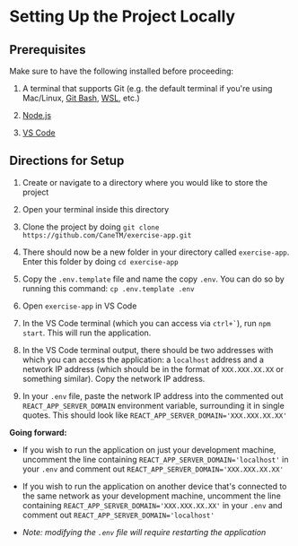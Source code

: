 # Setting Up the Project Locally

## Prerequisites

Make sure to have the following installed before proceeding:

1. A terminal that supports Git (e.g. the default terminal if you're using Mac/Linux, [Git Bash](https://git-scm.com/downloads), [WSL](https://learn.microsoft.com/en-us/windows/wsl/install), etc.)

2. [Node.js](https://nodejs.org/en/download/package-manager)

3. [VS Code](https://code.visualstudio.com/)

## Directions for Setup

1. Create or navigate to a directory where you would like to store the project

2. Open your terminal inside this directory

3. Clone the project by doing `git clone https://github.com/CaneTM/exercise-app.git`

4. There should now be a new folder in your directory called `exercise-app`. Enter this folder by doing `cd exercise-app`

5. Copy the `.env.template` file and name the copy `.env`. You can do so by running this command: `cp .env.template .env`

6. Open `exercise-app` in VS Code 

7. In the VS Code terminal (which you can access via `` ctrl+` ``), run `npm start`. This will run the application.

8. In the VS Code terminal output, there should be two addresses with which you can access the application: a `localhost` address and a network IP address (which should be in the format of `XXX.XXX.XX.XX` or something similar). Copy the network IP address.

9. In your `.env` file, paste the network IP address into the commented out `REACT_APP_SERVER_DOMAIN` environment variable, surrounding it in single quotes. This should look like `REACT_APP_SERVER_DOMAIN='XXX.XXX.XX.XX'`
    
**Going forward:** 

- If you wish to run the application on just your development machine, uncomment the line containing `REACT_APP_SERVER_DOMAIN='localhost'` in your `.env` and comment out `REACT_APP_SERVER_DOMAIN='XXX.XXX.XX.XX'`

- If you wish to run the application on another device that's connected to the same network as your development machine, uncomment the line containing `REACT_APP_SERVER_DOMAIN='XXX.XXX.XX.XX'` in your `.env` and comment out `REACT_APP_SERVER_DOMAIN='localhost'`

- *Note: modifying the `.env` file will require restarting the application*
